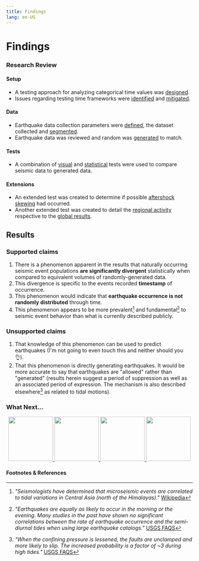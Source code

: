 ```yaml
---
title: Findings
lang: en-US
---
```


# Findings
### Research Review
#### Setup
- A testing approach for analyzing categorical time values was [designed](../setup/testing-the-test.md).
- Issues regarding testing time frameworks were [identified](../setup/time-issues.md) and [mitigated](../setup/the-marker.md).
#### Data
- Earthquake data collection parameters were [defined](../data/seismic-event-collection.md), the dataset collected and [segmented](../data/seismic-event-collection.md#population-samples).
- Earthquake data was reviewed and random was [generated](../data/random-data-generation.md) to match.
#### Tests
- A combination of [visual](../tests/unscaled-overlay.md) and [statistical](../tests/standard-deviation-months.md) tests were used to compare seismic data to generated data.
#### Extensions
- An extended test was created to determine if possible [aftershock skewing](../extension/m4-anomaly.md) had occurred.
- Another extended test was created to detail the [regional activity](../extension/by-hour.md) respective to the [global results](../tests/scaled-hour-graphs.md).

## Results
### Supported claims
1) There is a phenomenon apparent in the results that naturally occurring seismic event populations **are significantly divergent** statistically when compared to equivalent volumes of randomly-generated data.
2) This divergence is specific to the events recorded **timestamp** of occurrence.
3) This phenomenon would indicate that **earthquake occurrence is not randomly distributed** through time.
4) This phenomenon appears to be more prevalent[^first] and fundamental[^second] to seismic event behavior than what is currently described publicly.

### Unsupported claims

1) That knowledge of this phenomenon can be used to predict earthquakes (I'm not going to even touch this and neither should you :ok_hand:).
2) That this phenomenon is directly generating earthquakes. It would be more accurate to say that earthquakes are "allowed" rather than "generated" (results herein suggest a period of suppression as well as an associated period of expression. The mechanism is also described elsewhere[^third] as related to tidal motions).


### What Next...
<p align="center">
    <a href="https://quake.works">
        <img src="https://craton.sfo2.cdn.digitaloceanspaces.com/media/img/branding/btn-web.svg" width="120px">
    </a>
    <a href="https://twitter.com/quakeyeager">
        <img src="https://craton.sfo2.cdn.digitaloceanspaces.com/media/img/branding/btn-twitter.svg" width="120px">
    </a>
    <a href="https://github.com/jakeYeager">
        <img src="https://craton.sfo2.cdn.digitaloceanspaces.com/media/img/branding/btn-github.svg" width="120px">
    </a>
    <a href="https://paypal.me/quakeyeager?locale.x=en_US">
        <img src="https://craton.sfo2.cdn.digitaloceanspaces.com/media/img/branding/btn-paypal.svg" width="120px">
    </a>
</p>

#### Footnotes & References

[^first]: _"Seismologists have determined that microseismic events are correlated to tidal variations in Central Asia (north of the Himalayas)."_ [Wikipedia](https://en.wikipedia.org/wiki/Earth_tide#Effects)
[^second]: _"Earthquakes are equally as likely to occur in the morning or the evening. Many studies in the past have shown no significant correlations between the rate of earthquake occurrence and the semi-diurnal tides when using large earthquake catalogs."_ [USGS FAQS](https://www.usgs.gov/faqs/can-position-moon-or-planets-affect-seismicity-are-there-more-earthquakes-morningin-eveningat-a?qt-news_science_products=0#qt-news_science_products)
[^third]: _"When the confining pressure is lessened, the faults are unclamped and more likely to slip. The increased probability is a factor of ~3 during high tides."_ [USGS FAQS](https://www.usgs.gov/faqs/can-position-moon-or-planets-affect-seismicity-are-there-more-earthquakes-morningin-eveningat-a?qt-news_science_products=0#qt-news_science_products)
